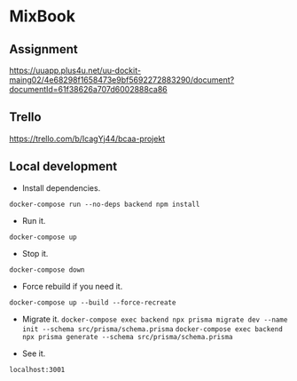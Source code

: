 # MixBook

## Assignment

https://uuapp.plus4u.net/uu-dockit-maing02/4e68298f1658473e9bf5692272883290/document?documentId=61f38626a707d6002888ca86

## Trello

https://trello.com/b/IcagYj44/bcaa-projekt

## Local development

- Install dependencies.

`docker-compose run --no-deps backend npm install`

- Run it.

`docker-compose up`

- Stop it.

`docker-compose down`

- Force rebuild if you need it.

`docker-compose up --build --force-recreate`

- Migrate it.
  `docker-compose exec backend npx prisma migrate dev --name init --schema src/prisma/schema.prisma`
  `docker-compose exec backend npx prisma generate --schema src/prisma/schema.prisma`

- See it.

`localhost:3001`
